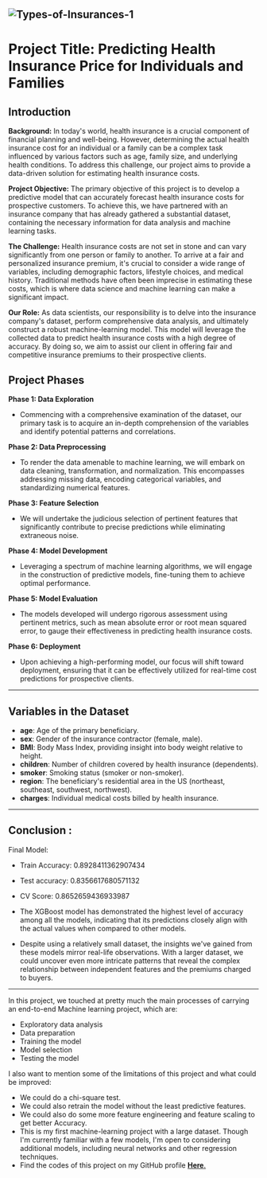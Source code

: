 ![Types-of-Insurances-1](https://github.com/NikhilPanda01/Using_ML_Predicting_Health_Insurance_Price_for_Individuals_and_Families/assets/114555468/66a00fff-5609-4a9c-b0b7-ba07bcafa99c)
---

# Project Title: Predicting Health Insurance Price for Individuals and Families

## Introduction

**Background:**
In today's world, health insurance is a crucial component of financial planning and well-being. However, determining the actual health insurance cost for an individual or a family can be a complex task influenced by various factors such as age, family size, and underlying health conditions. To address this challenge, our project aims to provide a data-driven solution for estimating health insurance costs.

**Project Objective:**
The primary objective of this project is to develop a predictive model that can accurately forecast health insurance costs for prospective customers. To achieve this, we have partnered with an insurance company that has already gathered a substantial dataset, containing the necessary information for data analysis and machine learning tasks.

**The Challenge:**
Health insurance costs are not set in stone and can vary significantly from one person or family to another. To arrive at a fair and personalized insurance premium, it's crucial to consider a wide range of variables, including demographic factors, lifestyle choices, and medical history. Traditional methods have often been imprecise in estimating these costs, which is where data science and machine learning can make a significant impact.

**Our Role:**
As data scientists, our responsibility is to delve into the insurance company's dataset, perform comprehensive data analysis, and ultimately construct a robust machine-learning model. This model will leverage the collected data to predict health insurance costs with a high degree of accuracy. By doing so, we aim to assist our client in offering fair and competitive insurance premiums to their prospective clients.

## Project Phases

**Phase 1: Data Exploration**
- Commencing with a comprehensive examination of the dataset, our primary task is to acquire an in-depth comprehension of the variables and identify potential patterns and correlations.

**Phase 2: Data Preprocessing**
- To render the data amenable to machine learning, we will embark on data cleaning, transformation, and normalization. This encompasses addressing missing data, encoding categorical variables, and standardizing numerical features.

**Phase 3: Feature Selection**
- We will undertake the judicious selection of pertinent features that significantly contribute to precise predictions while eliminating extraneous noise.

**Phase 4: Model Development**
- Leveraging a spectrum of machine learning algorithms, we will engage in the construction of predictive models, fine-tuning them to achieve optimal performance.

**Phase 5: Model Evaluation**
- The models developed will undergo rigorous assessment using pertinent metrics, such as mean absolute error or root mean squared error, to gauge their effectiveness in predicting health insurance costs.

**Phase 6: Deployment**
- Upon achieving a high-performing model, our focus will shift toward deployment, ensuring that it can be effectively utilized for real-time cost predictions for prospective clients.

---
## Variables in the Dataset

- **age**: Age of the primary beneficiary.
- **sex**: Gender of the insurance contractor (female, male).
- **BMI**: Body Mass Index, providing insight into body weight relative to height.
- **children**: Number of children covered by health insurance (dependents).
- **smoker**: Smoking status (smoker or non-smoker).
- **region**: The beneficiary's residential area in the US (northeast, southeast, southwest, northwest).
- **charges**: Individual medical costs billed by health insurance.

---
## Conclusion :

Final Model:
- Train Accuracy: 0.8928411362907434
- Test accuracy: 0.8356617680571132
- CV Score: 0.8652659436933987

- The XGBoost model has demonstrated the highest level of accuracy among all the models, indicating that its predictions closely align with the actual values when compared to other models.

- Despite using a relatively small dataset, the insights we've gained from these models mirror real-life observations. With a larger dataset, we could uncover even more intricate patterns that reveal the complex relationship between independent features and the premiums charged to buyers.

---

In this project, we touched at pretty much the main processes of carrying an end-to-end Machine learning project, which are:

- Exploratory data analysis
- Data preparation
- Training the model
- Model selection
- Testing the model



I also want to mention some of the limitations of this project and what could be improved:

- We could do a chi-square test.
- We could also retrain the model without the least predictive features.
- We could also do some more feature engineering and feature scaling to get better Accuracy.
- This is my first machine-learning project with a large dataset. Though I'm currently familiar with a few models, I'm open to considering additional models, including neural networks and other regression techniques.
-  Find the codes of this project on my GitHub profile [**Here**.](https://github.com/NikhilPanda01/Using_ML_Predicting_Health_Insurance_Price_for_Individuals_and_Families/blob/main/Predicting%20Health%20Insurance%20Price%20for%20Individuals%20and%20Families.ipynb)
